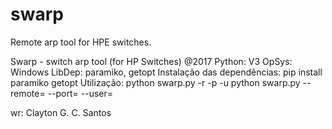 # swarp
Remote arp tool for HPE switches.  


Swarp - switch arp tool (for HP Switches) @2017
Python: V3
OpSys: Windows
LibDep: 
    paramiko, getopt
Instalação das dependências:
    pip install paramiko getopt
Utilização: 
    python swarp.py -r <remoteip> -p <sshport> -u <user>
    python swarp.py --remote=<remoteip> --port=<sshport> --user=<user>
    
wr: Clayton G. C. Santos
